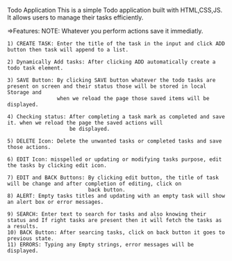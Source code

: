 Todo Application
This is a simple Todo application built with HTML,CSS,JS. It allows users to manage their tasks efficiently.

=>Features:
    NOTE: Whatever you perform actions save it immediatly.
    
    1) CREATE TASK: Enter the title of the task in the input and click ADD button then task will append to a list.

    2) Dynamically Add tasks: After clicking ADD automatically create a todo task element.

    3) SAVE Button: By clicking SAVE button whatever the todo tasks are present on screen and their status those will be stored in local Storage and
                    when we reload the page those saved items will be displayed.
                
    4) Checking status: After completing a task mark as completed and save it. when we reload the page the saved actions will
                        be displayed.

    5) DELETE Icon: Delete the unwanted tasks or completed tasks and save those actions.

    6) EDIT Icon: misspelled or updating or modifying tasks purpose, edit the tasks by clicking edit icon.

    7) EDIT and BACK Buttons: By clicking edit button, the title of task will be change and after completion of editing, click on 
                              back button.
    8) ALERT: Empty tasks titles and updating with an empty task will show an alert box or error messages.

    9) SEARCH: Enter text to search for tasks and also knowing their status and If right tasks are present then it will fetch the tasks as a results.
    10) BACK Button: After searcing tasks, click on back button it goes to previous state.
    11) ERRORS: Typing any Empty strings, error messages will be displayed. 

    
